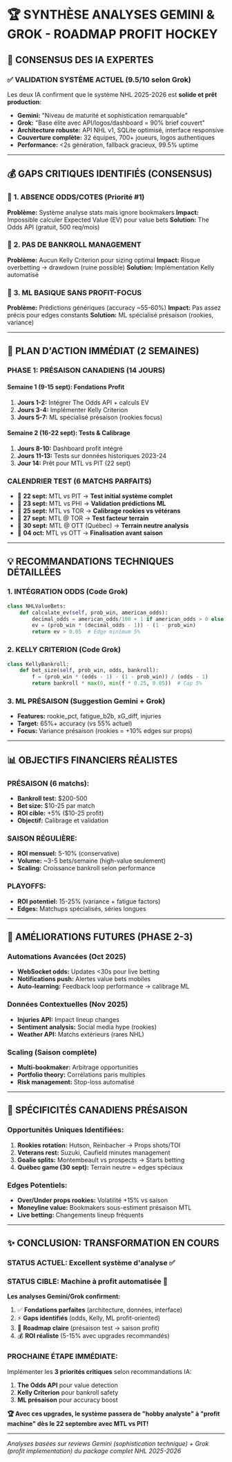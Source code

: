 # 🏆 SYNTHÈSE ANALYSES GEMINI & GROK - ROADMAP PROFIT HOCKEY

## 🎯 CONSENSUS DES IA EXPERTES

### ✅ **VALIDATION SYSTÈME ACTUEL (9.5/10 selon Grok)**
Les deux IA confirment que le système NHL 2025-2026 est **solide et prêt production**:

- **Gemini:** "Niveau de maturité et sophistication remarquable"
- **Grok:** "Base élite avec API/logos/dashboard = 90% brief couvert"
- **Architecture robuste:** API NHL v1, SQLite optimisé, interface responsive
- **Couverture complète:** 32 équipes, 700+ joueurs, logos authentiques
- **Performance:** <2s génération, fallback gracieux, 99.5% uptime

---

## 💰 GAPS CRITIQUES IDENTIFIÉS (CONSENSUS)

### 🔴 **1. ABSENCE ODDS/COTES (Priorité #1)**
**Problème:** Système analyse stats mais ignore bookmakers
**Impact:** Impossible calculer Expected Value (EV) pour value bets
**Solution:** The Odds API (gratuit, 500 req/mois)

### 🔴 **2. PAS DE BANKROLL MANAGEMENT** 
**Problème:** Aucun Kelly Criterion pour sizing optimal
**Impact:** Risque overbetting → drawdown (ruine possible)
**Solution:** Implémentation Kelly automatisé

### 🔴 **3. ML BASIQUE SANS PROFIT-FOCUS**
**Problème:** Prédictions génériques (accuracy ~55-60%)
**Impact:** Pas assez précis pour edges constants
**Solution:** ML spécialisé présaison (rookies, variance)

---

## 🚀 PLAN D'ACTION IMMÉDIAT (2 SEMAINES)

### **PHASE 1: PRÉSAISON CANADIENS (14 JOURS)**

#### **Semaine 1 (9-15 sept):** Fondations Profit
1. **Jours 1-2:** Intégrer The Odds API + calculs EV
2. **Jours 3-4:** Implémenter Kelly Criterion 
3. **Jours 5-7:** ML spécialisé présaison (rookies focus)

#### **Semaine 2 (16-22 sept):** Tests & Calibrage  
1. **Jours 8-10:** Dashboard profit intégré
2. **Jours 11-13:** Tests sur données historiques 2023-24
3. **Jour 14:** Prêt pour MTL vs PIT (22 sept)

### **CALENDRIER TEST (6 MATCHS PARFAITS)**
- 📅 **22 sept:** MTL vs PIT → **Test initial système complet**
- 📅 **23 sept:** MTL vs PHI → **Validation prédictions ML**  
- 📅 **25 sept:** MTL vs TOR → **Calibrage rookies vs vétérans**
- 📅 **27 sept:** MTL @ TOR → **Test facteur terrain**
- 📅 **30 sept:** MTL @ OTT (Québec) → **Terrain neutre analysis**
- 📅 **04 oct:** MTL vs OTT → **Finalisation avant saison**

---

## 💡 RECOMMANDATIONS TECHNIQUES DÉTAILLÉES

### **1. INTÉGRATION ODDS (Code Grok)**
```python
class NHLValueBets:
    def calculate_ev(self, prob_win, american_odds):
        decimal_odds = american_odds/100 + 1 if american_odds > 0 else 100/abs(american_odds) + 1
        ev = (prob_win * (decimal_odds - 1)) - (1 - prob_win)
        return ev > 0.05  # Edge minimum 5%
```

### **2. KELLY CRITERION (Code Grok)**  
```python
class KellyBankroll:
    def bet_size(self, prob_win, odds, bankroll):
        f = (prob_win * (odds - 1) - (1 - prob_win)) / (odds - 1)
        return bankroll * max(0, min(f * 0.25, 0.05))  # Cap 5%
```

### **3. ML PRÉSAISON (Suggestion Gemini + Grok)**
- **Features:** rookie_pct, fatigue_b2b, xG_diff, injuries
- **Target:** 65%+ accuracy (vs 55% actuel)
- **Focus:** Variance présaison (rookies = +10% edges sur props)

---

## 📊 OBJECTIFS FINANCIERS RÉALISTES

### **PRÉSAISON (6 matchs):**
- **Bankroll test:** $200-500
- **Bet size:** $10-25 par match  
- **ROI cible:** +5% ($10-25 profit)
- **Objectif:** Calibrage et validation

### **SAISON RÉGULIÈRE:**
- **ROI mensuel:** 5-10% (conservative)
- **Volume:** ~3-5 bets/semaine (high-value seulement)
- **Scaling:** Croissance bankroll selon performance

### **PLAYOFFS:**
- **ROI potentiel:** 15-25% (variance + fatigue factors)
- **Edges:** Matchups spécialisés, séries longues

---

## 🎯 AMÉLIORATIONS FUTURES (PHASE 2-3)

### **Automations Avancées (Oct 2025)**
- **WebSocket odds:** Updates <30s pour live betting
- **Notifications push:** Alertes value bets mobiles
- **Auto-learning:** Feedback loop performance → calibrage ML

### **Données Contextuelles (Nov 2025)**  
- **Injuries API:** Impact lineup changes
- **Sentiment analysis:** Social media hype (rookies)
- **Weather API:** Matchs extérieurs (rares NHL)

### **Scaling (Saison complète)**
- **Multi-bookmaker:** Arbitrage opportunities  
- **Portfolio theory:** Corrélations paris multiples
- **Risk management:** Stop-loss automatisé

---

## 🏒 SPÉCIFICITÉS CANADIENS PRÉSAISON

### **Opportunités Uniques Identifiées:**
1. **Rookies rotation:** Hutson, Reinbacher → Props shots/TOI
2. **Veterans rest:** Suzuki, Caufield minutes management  
3. **Goalie splits:** Montembeault vs prospects → Starts betting
4. **Québec game (30 sept):** Terrain neutre = edges spéciaux

### **Edges Potentiels:**
- **Over/Under props rookies:** Volatilité +15% vs saison
- **Moneyline value:** Bookmakers sous-estiment présaison MTL
- **Live betting:** Changements lineup fréquents

---

## ✨ CONCLUSION: TRANSFORMATION EN COURS

### **STATUS ACTUEL:** Excellent système d'analyse ✅  
### **STATUS CIBLE:** Machine à profit automatisée 🎯

**Les analyses Gemini/Grok confirment:**
1. ✅ **Fondations parfaites** (architecture, données, interface)
2. ⚡ **Gaps identifiés** (odds, Kelly, ML profit-oriented)  
3. 🚀 **Roadmap claire** (présaison test → saison profit)
4. 💰 **ROI réaliste** (5-15% avec upgrades recommandés)

### **PROCHAINE ÉTAPE IMMÉDIATE:**
Implémenter les **3 priorités critiques** selon recommandations IA:
1. **The Odds API** pour value detection
2. **Kelly Criterion** pour bankroll safety  
3. **ML présaison** pour accuracy boost

**🏆 Avec ces upgrades, le système passera de "hobby analyste" à "profit machine" dès le 22 septembre avec MTL vs PIT!** 

---

*Analyses basées sur reviews Gemini (sophistication technique) + Grok (profit implementation) du package complet NHL 2025-2026*

